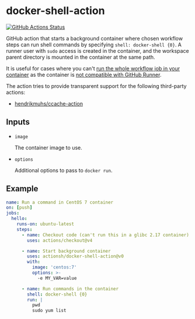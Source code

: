 # docker-shell-action

[![GitHub Actions Status](https://github.com/actionsh/docker-shell-action/actions/workflows/tests.yml/badge.svg)](https://github.com/actionsh/docker-shell-action/actions/workflows/tests.yml)

GitHub action that starts a background container where chosen workflow steps can run shell commands by specifying `shell: docker-shell {0}`.
A runner user with `sudo` access is created in the container, and the workspace parent directory is mounted in the container at the same path.

It is useful for cases where you can't [run the whole workflow job in your container](https://docs.github.com/en/actions/using-jobs/running-jobs-in-a-container) as the container is [not compatible with GitHub Runner](https://github.com/actions/runner/issues/2906).

The action tries to provide transparent support for the following third-party actions:

* [hendrikmuhs/ccache-action](https://github.com/hendrikmuhs/ccache-action)

## Inputs

* `image`

  The container image to use.

* `options`

  Additional options to pass to `docker run`.

## Example

```yaml
name: Run a command in CentOS 7 container
on: [push]
jobs:
  hello:
    runs-on: ubuntu-latest
    steps:
      - name: Checkout code (can't run this in a glibc 2.17 container)
        uses: actions/checkout@v4

      - name: Start background container
        uses: actionsh/docker-shell-action@v0
        with:
          image: 'centos:7'
          options: >-
            -e MY_VAR=value

      - name: Run commands in the container
        shell: docker-shell {0}
        run: |
          pwd
          sudo yum list
```

